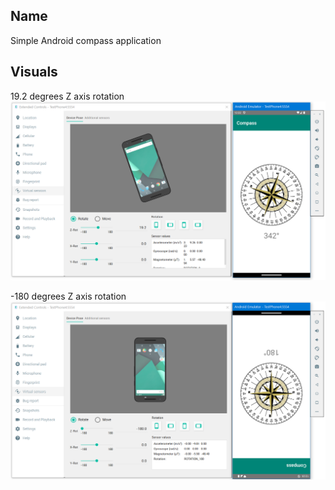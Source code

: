 ## Name
Simple Android compass application

## Visuals

19.2 degrees Z axis rotation
![19.2 degrees Z axis rotation image](/readme_images/normal_view.png "19.2 degrees Z axis rotation")


-180 degrees Z axis rotation
![-180 degrees Z axis rotation](/readme_images/upside_down_view.png "-180 degrees Z axis rotation")

